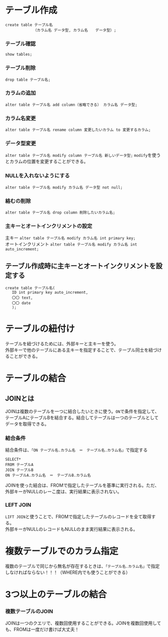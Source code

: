 # テーブル作成
```
create table テーブル名
　　　　　　　　（カラム名 データ型, カラム名　　データ型）;
```
### テーブル確認
`show tables;`
### テーブル削除
`drop table テーブル名;`

### カラムの追加
`alter table テーブル名 add column（省略できる） カラム名 データ型;`
### カラム名変更
`alter table テーブル名 rename column 変更したいカラム to 変更するカラム;`
### データ型変更
`alter table テーブル名 modify column テーブル名 新しいデータ型;`
`modify`を使うとカラムの位置を変更することができる。
### NULLを入れないようにする
`alter table テーブル名 modify カラム名 データ型 not null;`
### 絡むの削除
`alter table テーブル名 drop column 削除したいカラム名;`

### 主キーとオートインクリメントの設定
主キー
`alter table テーブル名 modify カラム名 int primary key;`<br>
オートインクリメント
`alter table テーブル名 modify カラム名 int auto_increment;`

## テーブル作成時に主キーとオートインクリメントを設定する
```
create table テーブル名(
   ID int primary key auto_increment,
   〇〇 text,
   〇〇 date
   );
```

# テーブルの紐付け
テーブルを紐づけるためには、外部キーと主キーを使う。<br>
外部キーで他のテーブルにある主キーを指定することで、テーブル同士を紐づけることができる。

# テーブルの結合
## JOINとは
JOINは複数のテーブルを一つに結合したいときに使う。`ON`で条件を指定して、テーブルAにテーブルBを結合する。結合してテーブルは一つのテーブルとしてデータを取得できる。
### 結合条件
結合条件は、`「ON テーブル名.カラム名　＝　テーブル名.カラム名」`で指定する
```
SELECT*
FROM テーブルA
JOIN テーブルB
ON テーブルA.カラム名　＝　テーブルB.カラム名
```
JOINを使った結合は、FROMで指定したテーブルを基準に実行される。ただ、外部キーがNULLのレーこ度は、実行結果に表示されない。
### LEFT JOIN
`LIFT JOIN`と使うことで、FROMで指定したテーブルのレコードを全て取得する。<br>
外部キーがNULLのレコードもNULLのまま実行結果に表示される。

# 複数テーブルでのカラム指定
複数のテーブルで同じから無名が存在するときは、`「テーブル名.カラム名」`で指定しなければならない！！！（WHERE内でも使うことができる）

# 3つ以上のテーブルの結合
### 複数テーブルのJOIN
JOINは一つのクエリで、複数回使用することができる。JOINを複数回使用しても、FROMは一度だけ書けば大丈夫！
